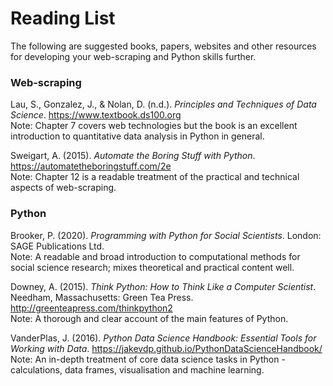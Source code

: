 # Reading List

The following are suggested books, papers, websites and other resources for developing your web-scraping and Python skills further.

### Web-scraping

Lau, S., Gonzalez, J., & Nolan, D. (n.d.). *Principles and Techniques of Data Science*. <a href="https://www.textbook.ds100.org" target=_blank>https://www.textbook.ds100.org</a> <br>
Note: Chapter 7 covers web technologies but the book is an excellent introduction to quantitative data analysis in Python in general.

Sweigart, A. (2015). *Automate the Boring Stuff with Python*. <a href="https://automatetheboringstuff.com/2e" target=_blank>https://automatetheboringstuff.com/2e</a><br>
Note: Chapter 12 is a readable treatment of the practical and technical aspects of web-scraping.

### Python

Brooker, P. (2020). *Programming with Python for Social Scientists*. London: SAGE Publications Ltd. <br>
Note: A readable and broad introduction to computational methods for social science research; mixes theoretical and practical content well.

Downey, A. (2015). *Think Python: How to Think Like a Computer Scientist*. Needham, Massachusetts: Green Tea Press. <a href="http://greenteapress.com/thinkpython2" target=_blank>http://greenteapress.com/thinkpython2</a> <br>
Note: A thorough and clear account of the main features of Python.

VanderPlas, J. (2016). *Python Data Science Handbook: Essential Tools for Working with Data*. <a href="https://jakevdp.github.io/PythonDataScienceHandbook/" target=_blank>https://jakevdp.github.io/PythonDataScienceHandbook/</a> <br>
Note: An in-depth treatment of core data science tasks in Python - calculations, data frames, visualisation and machine learning.
